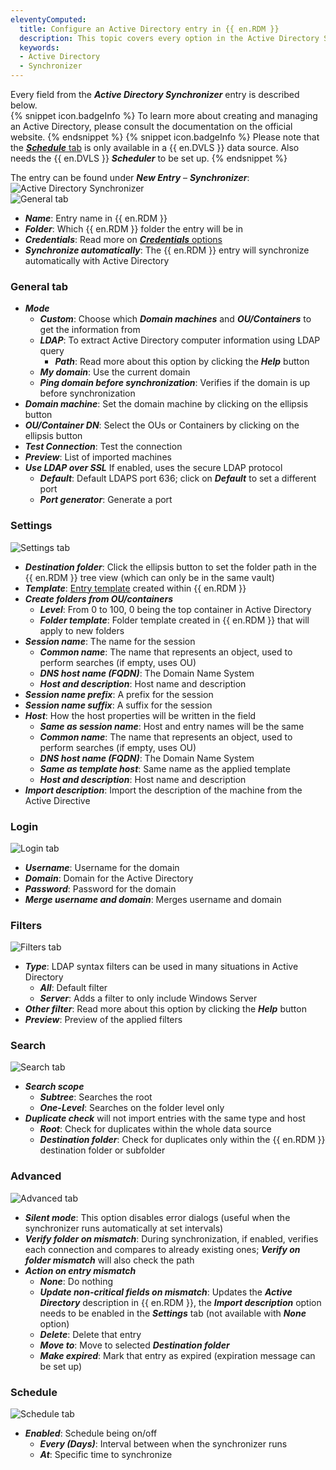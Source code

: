 ```yaml
---
eleventyComputed:
  title: Configure an Active Directory entry in {{ en.RDM }}
  description: This topic covers every option in the Active Directory Synchronizer entry.
  keywords:
  - Active Directory
  - Synchronizer
---
```

Every field from the ***Active Directory Synchronizer*** entry is described below.  
{% snippet icon.badgeInfo %}
To learn more about creating and managing an Active Directory, please consult the documentation on the official website.
{% endsnippet %}
{% snippet icon.badgeInfo %}
Please note that the <a href="#schedule">***Schedule*** tab</a> is only available in a {{ en.DVLS }} data source. Also needs the {{ en.DVLS }} ***Scheduler*** to be set up.
{% endsnippet %}

The entry can be found under ***New Entry*** – ***Synchronizer***:  
![Active Directory Synchronizer](https://webdevolutions.azureedge.net/docs/en/kb/KB0078.png)  
![General tab](https://webdevolutions.azureedge.net/docs/en/kb/KB0079.png)  
* ***Name***: Entry name in {{ en.RDM }}
* ***Folder***: Which {{ en.RDM }} folder the entry will be in
* ***Credentials***: Read more on [***Credentials*** options](/rdm/windows/commands/edit/entries/entry-credentials-options/)
* ***Synchronize automatically***: The {{ en.RDM }} entry will synchronize automatically with Active Directory

### General tab
* ***Mode***
  * ***Custom***: Choose which ***Domain machines*** and ***OU/Containers*** to get the information from
  * ***LDAP***: To extract Active Directory computer information using LDAP query
    * ***Path***: Read more about this option by clicking the ***Help*** button
  * ***My domain***: Use the current domain
  * ***Ping domain before synchronization***: Verifies if the domain is up before synchronization
* ***Domain machine***: Set the domain machine by clicking on the ellipsis button
* ***OU/Container DN***: Select the OUs or Containers by clicking on the ellipsis button
* ***Test Connection***: Test the connection
* ***Preview***: List of imported machines
* ***Use LDAP over SSL*** If enabled, uses the secure LDAP protocol
  * ***Default***: Default LDAPS port 636; click on ***Default*** to set a different port
  * ***Port generator***: Generate a port

### Settings
![Settings tab](https://webdevolutions.azureedge.net/docs/en/kb/KB0080.png)  
* ***Destination folder***: Click the ellipsis button to set the folder path in the {{ en.RDM }} tree view (which can only be in the same vault)
* ***Template***: [Entry template](/rdm/windows/commands/file/templates/creating-templates/) created within {{ en.RDM }}
* ***Create folders from OU/containers***
  * ***Level***: From 0 to 100, 0 being the top container in Active Directory
  * ***Folder template***: Folder template created in {{ en.RDM }} that will apply to new folders
* ***Session name***: The name for the session
  * ***Common name***: The name that represents an object, used to perform searches (if empty, uses OU)
  * ***DNS host name (FQDN)***: The Domain Name System
  * ***Host and description***: Host name and description
* ***Session name prefix***: A prefix for the session
* ***Session name suffix***: A suffix for the session
* ***Host***: How the host properties will be written in the field
  * ***Same as session name***: Host and entry names will be the same
  * ***Common name***: The name that represents an object, used to perform searches (if empty, uses OU)
  * ***DNS host name (FQDN)***: The Domain Name System
  * ***Same as template host***: Same name as the applied template
  * ***Host and description***: Host name and description
* ***Import description***: Import the description of the machine from the Active Directive

### Login
![Login tab](https://webdevolutions.azureedge.net/docs/en/kb/KB0081.png)  
* ***Username***: Username for the domain
* ***Domain***: Domain for the Active Directory
* ***Password***: Password for the domain
* ***Merge username and domain***: Merges username and domain

### Filters
![Filters tab](https://webdevolutions.azureedge.net/docs/en/kb/KB0082.png)  
* ***Type***: LDAP syntax filters can be used in many situations in Active Directory
  * ***All***: Default filter
  * ***Server***: Adds a filter to only include Windows Server
* ***Other filter***: Read more about this option by clicking the ***Help*** button
* ***Preview***: Preview of the applied filters

### Search
![Search tab](https://webdevolutions.azureedge.net/docs/en/kb/KB0083.png)  
* ***Search scope***
  * ***Subtree***: Searches the root
  * ***One-Level***: Searches on the folder level only
* ***Duplicate check*** will not import entries with the same type and host
  * ***Root***: Check for duplicates within the whole data source
  * ***Destination folder***: Check for duplicates only within the {{ en.RDM }} destination folder or subfolder

### Advanced
![Advanced tab](https://webdevolutions.azureedge.net/docs/en/kb/KB0084.png)  
* ***Silent mode***: This option disables error dialogs (useful when the synchronizer runs automatically at set intervals)
* ***Verify folder on mismatch***: During synchronization, if enabled, verifies each connection and compares to already existing ones; ***Verify on folder mismatch*** will also check the path
* ***Action on entry mismatch***
  * ***None***: Do nothing
  * ***Update non-critical fields on mismatch***: Updates the ***Active Directory*** description in {{ en.RDM }}, the ***Import description*** option needs to be enabled in the ***Settings*** tab (not available with ***None*** option)
  * ***Delete***: Delete that entry
  * ***Move to***: Move to selected ***Destination folder***
  * ***Make expired***: Mark that entry as expired (expiration message can be set up)

### Schedule
![Schedule tab](https://webdevolutions.azureedge.net/docs/en/kb/KB0085.png)  
* ***Enabled***: Schedule being on/off
  * ***Every (Days)***: Interval between when the synchronizer runs
  * ***At***: Specific time to synchronize
